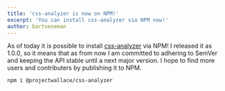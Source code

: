 ```yaml
---
title: 'css-analyzer is now on NPM!'
excerpt: 'You can install css-analyzer via NPM now!'
author: bartveneman
---
```


As of today it is possible to install [css-analyzer](https://www.npmjs.com/package/@projectwallace/css-analyzer) via NPM! I released it as 1.0.0, so it means that as from now I am committed to adhering to SemVer and keeping the API stable until a next major version. I hope to find more users and contributers by publishing it to NPM.

```sh
npm i @projectwallace/css-analyzer
```
